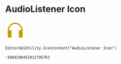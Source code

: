 # AudioListener Icon
![](/img/AudioListener%20Icon.png)

``` CSharp
EditorGUIUtility.IconContent("AudioListener Icon")
```
```
-5004290452012795762
```
